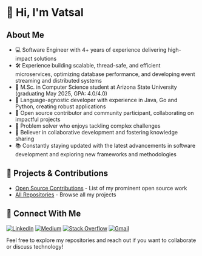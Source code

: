 <!--

## Hi there 👋

**imvtsl/imvtsl** is a ✨ _special_ ✨ repository because its `README.md` (this file) appears on your GitHub profile.

Here are some ideas to get you started:

- 🔭 I’m currently working on ...
- 🌱 I’m currently learning ...
- 👯 I’m looking to collaborate on ...
- 🤔 I’m looking for help with ...
- 💬 Ask me about ...
- 📫 How to reach me: ...
- 😄 Pronouns: ...
- ⚡ Fun fact: ...
-->

# 👋 Hi, I'm Vatsal

## About Me

- 💻 Software Engineer with 4+ years of experience delivering high-impact solutions
- 🛠️ Experience building scalable, thread-safe, and efficient microservices, optimizing database performance, and developing event streaming and distributed systems
- 🌱 M.Sc. in Computer Science student at Arizona State University (graduating May 2025, GPA: 4.0/4.0)
- 🚀 Language-agnostic developer with experience in Java, Go and Python, creating robust applications
- 👯 Open source contributor and community participant, collaborating on impactful projects
- 🧩 Problem solver who enjoys tackling complex challenges
- 🤝 Believer in collaborative development and fostering knowledge sharing
- 📚 Constantly staying updated with the latest advancements in software development and exploring new frameworks and methodologies

## 📂 Projects & Contributions

- [Open Source Contributions](https://github.com/imvtsl/open-source-contributions) - List of my prominent open source work
- [All Repositories](https://github.com/imvtsl?tab=repositories) - Browse all my projects

## 🔗 Connect With Me

[![LinkedIn](https://img.shields.io/badge/LinkedIn-0077B5?style=for-the-badge&logo=linkedin&logoColor=white)](https://linkedin.com/in/vatsal-vatsal/)
[![Medium](https://img.shields.io/badge/Medium-12100E?style=for-the-badge&logo=medium&logoColor=white)](https://medium.com/@imvtsl)
[![Stack Overflow](https://img.shields.io/badge/Stack_Overflow-FE7A16?style=for-the-badge&logo=stack-overflow&logoColor=white)](https://stackoverflow.com/users/20531020/vatsal)
[![Gmail](https://img.shields.io/badge/Gmail-D14836?style=for-the-badge&logo=gmail&logoColor=white)](mailto:vatsal.v.anand@gmail.com)

Feel free to explore my repositories and reach out if you want to collaborate or discuss technology!
